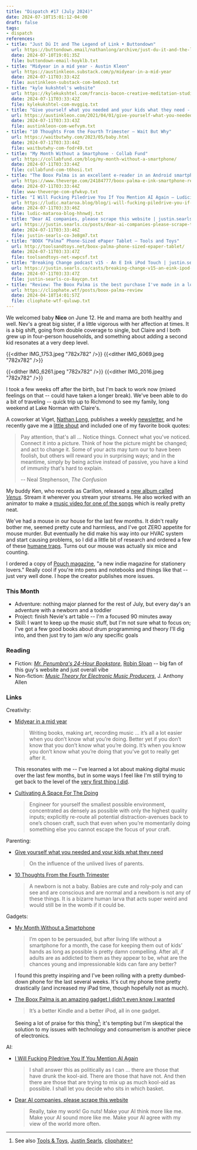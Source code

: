 ```yaml
---
title: "Dispatch #17 (July 2024)"
date: 2024-07-10T15:01:12-04:00
draft: false
tags:
- dispatch
references:
- title: "Just Dü It and The Legend of Link • Buttondown"
  url: https://buttondown.email/nathanlong/archive/just-du-it-and-the-legend-of-link/
  date: 2024-07-10T19:01:35Z
  file: buttondown-email-hoyklb.txt
- title: "Midyear in a mid year - Austin Kleon"
  url: https://austinkleon.substack.com/p/midyear-in-a-mid-year
  date: 2024-07-11T03:33:42Z
  file: austinkleon-substack-com-bm6zo3.txt
- title: "kyle kukshtel's website"
  url: https://kylekukshtel.com/francis-bacon-creative-meditation-studio-space
  date: 2024-07-11T03:33:42Z
  file: kylekukshtel-com-mvggiq.txt
- title: "Give yourself what you needed and your kids what they need - Austin Kleon"
  url: https://austinkleon.com/2021/04/01/give-yourself-what-you-needed-and-your-kids-what-they-need/
  date: 2024-07-11T03:33:43Z
  file: austinkleon-com-wefvym.txt
- title: "10 Thoughts From the Fourth Trimester — Wait But Why"
  url: https://waitbutwhy.com/2023/05/baby.html
  date: 2024-07-11T03:33:44Z
  file: waitbutwhy-com-fodr49.txt
- title: "My Month Without a Smartphone · Collab Fund"
  url: https://collabfund.com/blog/my-month-without-a-smartphone/
  date: 2024-07-11T03:33:44Z
  file: collabfund-com-t6hosi.txt
- title: "The Boox Palma is an excellent e-reader in an Android smartphone’s body - The Verge"
  url: https://www.theverge.com/24184777/boox-palma-e-ink-smartphone-reader
  date: 2024-07-11T03:33:44Z
  file: www-theverge-com-gfwkvp.txt
- title: "I Will Fucking Piledrive You If You Mention AI Again — Ludicity"
  url: https://ludic.mataroa.blog/blog/i-will-fucking-piledrive-you-if-you-mention-ai-again/
  date: 2024-07-11T03:33:46Z
  file: ludic-mataroa-blog-hhnwdj.txt
- title: "Dear AI companies, please scrape this website | justin․searls․co"
  url: https://justin.searls.co/posts/dear-ai-companies-please-scrape-this-website/
  date: 2024-07-11T03:33:46Z
  file: justin-searls-co-3e8gm7.txt
- title: "BOOX “Palma” Phone-Sized ePaper Tablet — Tools and Toys"
  url: http://toolsandtoys.net/boox-palma-phone-sized-epaper-tablet/
  date: 2024-07-11T03:33:47Z
  file: toolsandtoys-net-xwpcsf.txt
- title: "Breaking Change podcast v15 - An E Ink iPod Touch | justin․searls․co"
  url: https://justin.searls.co/casts/breaking-change-v15-an-eink-ipod-touch/
  date: 2024-07-11T03:33:47Z
  file: justin-searls-co-8aycpn.txt
- title: "Review: The Boox Palma is the best purchase I've made in a long time - cliophate.wtf"
  url: https://cliophate.wtf/posts/boox-palma-review
  date: 2024-04-18T14:01:57Z
  file: cliophate-wtf-quluwp.txt
---
```


We welcomed baby **Nico** on June 12. He and mama are both healthy and well. Nev's a great big sister, if a little vigorous with her affection at times. It is a big shift, going from double coverage to single, but Claire and I both grew up in four-person households, and something about adding a second kid resonates at a very deep level.

<!--more-->

{{<dither IMG_1753.jpeg "782x782" />}}
{{<dither IMG_6069.jpeg "782x782" />}}

{{<dither IMG_6261.jpeg "782x782" />}}
{{<dither IMG_2016.jpeg "782x782" />}}

I took a few weeks off after the birth, but I'm back to work now (mixed feelings on that -- could have taken a longer break). We've been able to do a bit of traveling -- quick trip up to Richmond to see my family, long weekend at Lake Norman with Claire's.

A coworker at Viget, [Nathan Long][1], publishes a weekly [newsletter][2], and he recently gave me a [little shout][3] and included one of my favorite book quotes:

> Pay attention, that's all ... Notice things. Connect what you've noticed. Connect it into a picture. Think of how the picture might be changed; and act to change it. Some of your acts may turn our to have been foolish, but others will reward you in surprising ways; and in the meantime, simply by being active instead of passive, you have a kind of immunity that's hard to explain.
>
> -- Neal Stephenson, _The Confusion_

[1]: https://nathan-long.com/
[2]: https://buttondown.email/nathanlong/archive
[3]: https://buttondown.email/nathanlong/archive/just-du-it-and-the-legend-of-link/

 My buddy Ken, who records as Carillon, released a [new album called _Venus_][4]. Stream it wherever you stream your streams. He also worked with an animator to make a [music video for one of the songs][5] which is really pretty neat.

[4]: https://carillon58.bandcamp.com/album/venus
[5]: https://www.youtube.com/watch?v=SySKeQDWtqA

We've had a mouse in our house for the last few months. It didn't really bother me, seemed pretty cute and harmless, and I've got ZERO appetite for mouse murder. But eventually he did make his way into our HVAC system and start causing problems, so I did a little bit of research and ordered a few of these [humane traps][6]. Turns out our mouse was actually six mice and counting.

[6]: https://gerossi.com/product/humane-catch-and-release-indoor-outdoor-mouse-traps-pack-of-2/

I ordered a copy of [Pouch magazine][7], "a new indie magazine for stationery lovers." Really cool if you're into pens and notebooks and things like that -- just very well done. I hope the creator publishes more issues.

[7]: https://pouchmagazine.com/

### This Month

* Adventure: nothing major planned for the rest of July, but every day's an adventure with a newborn and a toddler
* Project: finish Nevie's art table -- I'm a focused 90 minutes away
* Skill: I want to keep up the music stuff, but I'm not sure what to focus on; I've got a few good books about drum programming and theory I'll dig into, and then just try to jam w/o any specific goals

### Reading

* Fiction: [_Mr. Penumbra's 24-Hour Bookstore_][8], [Robin Sloan][9] -- big fan of this guy's website and just overall vibe
* Non-fiction: [_Music Theory for Electronic Music Producers_][10], J. Anthony Allen

[8]: https://bookshop.org/p/books/mr-penumbra-s-24-hour-bookstore-robin-sloan/15554054
[9]: https://www.robinsloan.com/
[10]: https://bookshop.org/p/books/music-theory-for-electronic-music-producers-the-producer-s-guide-to-harmony-chord-progressions-and-song-structure-in-the-midi-grid-j-anthony-allen/11905226?ean=9781727863024

### Links

Creativity:

* [Midyear in a mid year][11]
    
  > Writing books, making art, recording music … it’s all a lot easier when you don’t know what you’re doing. Better yet if you don’t know that you don’t know what you’re doing. It’s when you know you don’t know what you’re doing that you’ve got to really get after it.

  This resonates with me -- I've learned a lot about making digital music over the last few months, but in some ways I feel like I'm still trying to get back to the level of the [very first thing I did][12].

[11]: https://austinkleon.substack.com/p/midyear-in-a-mid-year
[12]: /journal/dispatch-9-november-2023/#music
    
* [Cultivating A Space For The Doing][13]
    
  > Engineer for yourself the smallest possible environment, concentrated as densely as possible with only the highest quality inputs; explicitly re-route all potential distraction-avenues back to one’s chosen craft, such that even when you’re momentarily doing something else you cannot escape the focus of your craft.

[13]: https://kylekukshtel.com/francis-bacon-creative-meditation-studio-space

Parenting:

* [Give yourself what you needed and your kids what they need][14]
    
  > On the influence of the unlived lives of parents.

[14]: https://austinkleon.com/2021/04/01/give-yourself-what-you-needed-and-your-kids-what-they-need/

* [10 Thoughts From the Fourth Trimester][15]
    
  > A newborn is not a baby. Babies are cute and roly-poly and can see and are conscious and are normal and a newborn is not any of these things. It is a bizarre human larva that acts super weird and would still be in the womb if it could be.

[15]: https://waitbutwhy.com/2023/05/baby.html

Gadgets:

* [My Month Without a Smartphone][16]

  > I’m open to be persuaded, but after living life without a smartphone for a month, the case for keeping them out of kids’ hands as long as possible is pretty damn compelling. After all, if adults are as addicted to them as they appear to be, what are the chances young and impressionable kids can fare any better?

  I found this pretty inspiring and I've been rolling with a pretty dumbed-down phone for the last several weeks. It's cut my phone time pretty drastically (and increased my iPad time, though hopefully not as much).

[16]: https://collabfund.com/blog/my-month-without-a-smartphone/

* [The Boox Palma is an amazing gadget I didn’t even know I wanted][17]
    
  > It’s a better Kindle and a better iPod, all in one gadget.

  Seeing a lot of praise for this thing[^1]; it's tempting but I'm skeptical the solution to my issues with technology and consumerism is another piece of electronics.

[17]: https://www.theverge.com/24184777/boox-palma-e-ink-smartphone-reader
    
AI:
    
* [I Will Fucking Piledrive You If You Mention AI Again][18]
    
  > I shall answer this as politically as I can ... there are those that have drunk the kool-aid. There are those that have not. And then there are those that are trying to mix up as much kool-aid as possible. I shall let you decide who sits in which basket.

[18]: https://ludic.mataroa.blog/blog/i-will-fucking-piledrive-you-if-you-mention-ai-again/

* [Dear AI companies, please scrape this website][19]
    
  > Really, take my work! Go nuts! Make your AI think more like me. Make your AI sound more like me. Make your AI agree with my view of the world more often.

[19]: https://justin.searls.co/posts/dear-ai-companies-please-scrape-this-website/

[^1]: See also [Tools & Toys][20], [Justin Searls][21], [cliophate][22]

[20]: http://toolsandtoys.net/boox-palma-phone-sized-epaper-tablet/
[21]: https://justin.searls.co/casts/breaking-change-v15-an-eink-ipod-touch/
[22]: https://cliophate.wtf/posts/boox-palma-review
